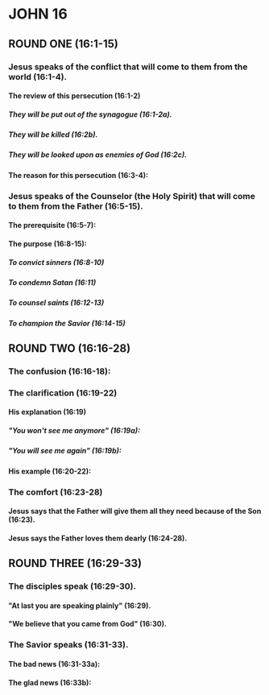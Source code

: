 ---
---
# JOHN 16
## ROUND ONE (16:1-15) 
###  Jesus speaks of the conflict that will come to them from the world (16:1-4). 
####  The review of this persecution (16:1-2) 
#####  They will be put out of the synagogue (16:1-2a). 
#####  They will be killed (16:2b). 
#####  They will be looked upon as enemies of God (16:2c). 
####  The reason for this persecution (16:3-4): 
###  Jesus speaks of the Counselor (the Holy Spirit) that will come to them from the Father (16:5-15). 
####  The prerequisite (16:5-7): 
####  The purpose (16:8-15): 
#####  To convict sinners (16:8-10) 
#####  To condemn Satan (16:11) 
#####  To counsel saints (16:12-13) 
#####  To champion the Savior (16:14-15) 
## ROUND TWO (16:16-28) 
###  The confusion (16:16-18): 
###  The clarification (16:19-22) 
####  His explanation (16:19) 
#####  \"You won\'t see me anymore\" (16:19a): 
#####  \"You will see me again\" (16:19b): 
####  His example (16:20-22): 
###  The comfort (16:23-28) 
####  Jesus says that the Father will give them all they need because of the Son (16:23). 
####  Jesus says the Father loves them dearly (16:24-28). 
## ROUND THREE (16:29-33) 
###  The disciples speak (16:29-30). 
####  \"At last you are speaking plainly\" (16:29). 
####  \"We believe that you came from God\" (16:30). 
###  The Savior speaks (16:31-33). 
####  The bad news (16:31-33a): 
####  The glad news (16:33b): 
